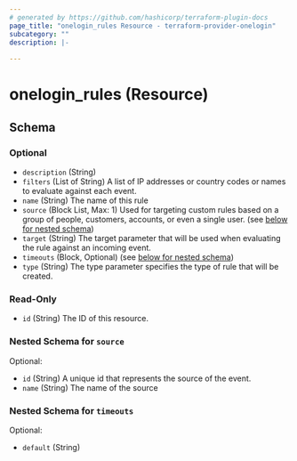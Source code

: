 ```yaml
---
# generated by https://github.com/hashicorp/terraform-plugin-docs
page_title: "onelogin_rules Resource - terraform-provider-onelogin"
subcategory: ""
description: |-
  
---
```


# onelogin_rules (Resource)





<!-- schema generated by tfplugindocs -->
## Schema

### Optional

- `description` (String)
- `filters` (List of String) A list of IP addresses or country codes or names to evaluate against each event.
- `name` (String) The name of this rule
- `source` (Block List, Max: 1) Used for targeting custom rules based on a group of people, customers, accounts, or even a single user. (see [below for nested schema](#nestedblock--source))
- `target` (String) The target parameter that will be used when evaluating the rule against an incoming event.
- `timeouts` (Block, Optional) (see [below for nested schema](#nestedblock--timeouts))
- `type` (String) The type parameter specifies the type of rule that will be created.

### Read-Only

- `id` (String) The ID of this resource.

<a id="nestedblock--source"></a>
### Nested Schema for `source`

Optional:

- `id` (String) A unique id that represents the source of the event.
- `name` (String) The name of the source


<a id="nestedblock--timeouts"></a>
### Nested Schema for `timeouts`

Optional:

- `default` (String)



